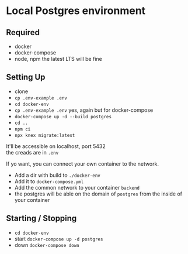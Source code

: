 # Local Postgres environment

## Required
* docker
* docker-compose
* node, npm the latest LTS will be fine

## Setting Up
* clone
* `cp .env-example .env`
* `cd docker-env`
* `cp .env-example .env` yes, again but  for docker-compose
* `docker-compose up -d --build postgres`
* `cd ..`
* `npm ci`
* `npx knex migrate:latest`

It'll be accessible on localhost, port 5432\
the creads are in `.env`

If yo want, you can connect your own container to the network.
* Add a dir with build to `./docker-env`
* Add it to `docker-compose.yml`
* Add the common network to your container `backend`
* the postgres will be able on the domain of `postgres` from the inside of your container

## Starting / Stopping
* `cd docker-env`
* start `docker-compose up -d postgres`
* down `docker-compose down`

